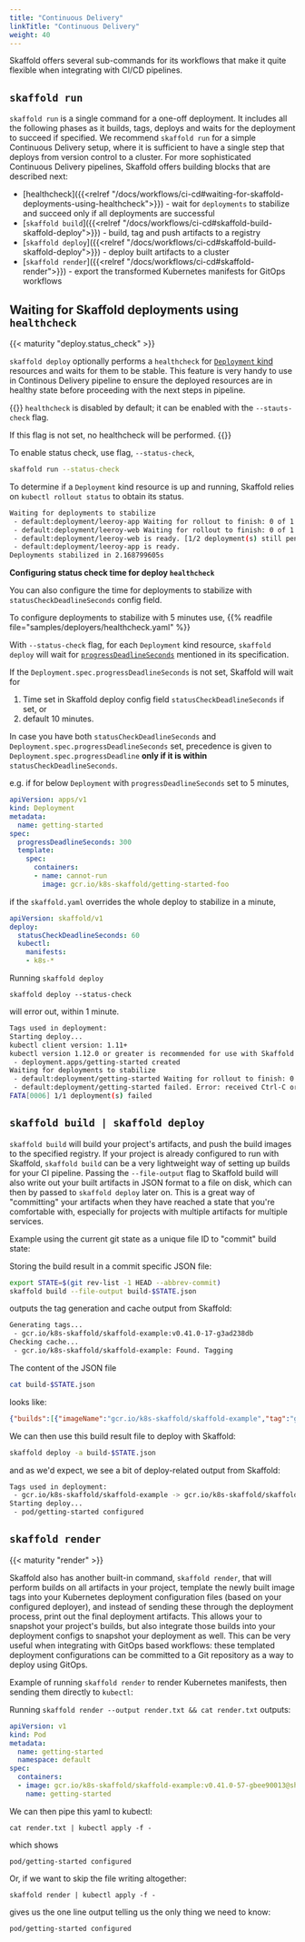 ```yaml
---
title: "Continuous Delivery"
linkTitle: "Continuous Delivery"
weight: 40
---
```


Skaffold offers several sub-commands for its workflows that make it quite flexible when integrating with CI/CD pipelines.


## `skaffold run`

`skaffold run` is a single command for a one-off deployment. It includes all the following phases as it builds, tags, deploys and waits for the deployment to succeed if specified.
We recommend `skaffold run` for a simple Continuous Delivery setup, where it is sufficient to have a single step that deploys from version control to a cluster.
For more sophisticated Continuous Delivery pipelines, Skaffold offers building blocks that are described next:

- [healthcheck]({{<relref "/docs/workflows/ci-cd#waiting-for-skaffold-deployments-using-healthcheck">}}) - 
wait for `deployments` to stabilize and succeed only if all deployments are successful
- [`skaffold build`]({{<relref "/docs/workflows/ci-cd#skaffold-build-skaffold-deploy">}}) - build, tag and push artifacts to a registry
- [`skaffold deploy`]({{<relref "/docs/workflows/ci-cd#skaffold-build-skaffold-deploy">}})  - deploy built artifacts to a cluster
- [`skaffold render`]({{<relref "/docs/workflows/ci-cd#skaffold-render">}})  - export the transformed Kubernetes manifests for GitOps workflows

## Waiting for Skaffold deployments using `healthcheck`
{{< maturity "deploy.status_check" >}}

`skaffold deploy` optionally performs a `healthcheck` for [`Deployment` kind](https://kubernetes.io/docs/concepts/workloads/controllers/deployment/) resources and waits for them to be stable.
This feature is very handy to use in Continous Delivery pipeline to ensure the deployed resources are
in healthy state before proceeding with the next steps in pipeline.

{{<alert title="Note">}}
`healthcheck` is disabled by default; it can be enabled with the `--stauts-check` flag.

If this flag is not set, no healthcheck will be performed.
{{</alert>}}

To enable status check, use flag, `--status-check`,
```bash
skaffold run --status-check
```

To determine if a `Deployment` kind resource is up and running, Skaffold relies on `kubectl rollout status` to obtain its status.

```bash
Waiting for deployments to stabilize
 - default:deployment/leeroy-app Waiting for rollout to finish: 0 of 1 updated replicas are available...
 - default:deployment/leeroy-web Waiting for rollout to finish: 0 of 1 updated replicas are available...
 - default:deployment/leeroy-web is ready. [1/2 deployment(s) still pending]
 - default:deployment/leeroy-app is ready.
Deployments stabilized in 2.168799605s
```

**Configuring status check time for deploy `healthcheck`**

You can also configure the time for deployments to stabilize with `statusCheckDeadlineSeconds` config field.

To configure deployments to stabilize with 5 minutes use,
{{% readfile file="samples/deployers/healthcheck.yaml" %}}

With `--status-check` flag, for each `Deployment` kind resource, `skaffold deploy` will wait for 
[`progressDeadlineSeconds`](https://kubernetes.io/docs/concepts/workloads/controllers/deployment/#progress-deadline-seconds)
mentioned in its specification.

If the `Deployment.spec.progressDeadlineSeconds` is not set, Skaffold will wait for

1. Time set in Skaffold deploy config field `statusCheckDeadlineSeconds` if set, or
2. default 10 minutes.

In case you have both `statusCheckDeadlineSeconds` and `Deployment.spec.progressDeadlineSeconds` set, precedence
is given to `Deployment.spec.progressDeadline` **only if it is within** `statusCheckDeadlineSeconds`.

e.g. if for below `Deployment` with `progressDeadlineSeconds` set to 5 minutes, 

```yaml
apiVersion: apps/v1
kind: Deployment
metadata:
  name: getting-started
spec:
  progressDeadlineSeconds: 300
  template:
    spec:
      containers:
      - name: cannot-run
        image: gcr.io/k8s-skaffold/getting-started-foo
```

if the `skaffold.yaml` overrides the whole deploy to stabilize in a minute, 

```yaml
apiVersion: skaffold/v1
deploy:
  statusCheckDeadlineSeconds: 60
  kubectl:
    manifests:
    - k8s-*
```

Running `skaffold deploy`

```code
skaffold deploy --status-check
```
will error out, within 1 minute.

```bash
Tags used in deployment:
Starting deploy...
kubectl client version: 1.11+
kubectl version 1.12.0 or greater is recommended for use with Skaffold
 - deployment.apps/getting-started created
Waiting for deployments to stabilize
 - default:deployment/getting-started Waiting for rollout to finish: 0 of 1 updated replicas are available...
 - default:deployment/getting-started failed. Error: received Ctrl-C or deployments could not stabilize within 1m: kubectl rollout status command interrupted.
FATA[0006] 1/1 deployment(s) failed
```

## `skaffold build | skaffold deploy`

`skaffold build` will build your project's artifacts, and push the build images to the specified registry. If your project is already configured to run with Skaffold, `skaffold build` can be a very lightweight way of setting up builds for your CI pipeline. Passing the `--file-output` flag to Skaffold build will also write out your built artifacts in JSON format to a file on disk, which can then by passed to `skaffold deploy` later on. This is a great way of "committing" your artifacts when they have reached a state that you're comfortable with, especially for projects with multiple artifacts for multiple services.

Example using the current git state as a unique file ID to "commit" build state:

Storing the build result in a commit specific JSON file:
```bash
export STATE=$(git rev-list -1 HEAD --abbrev-commit)
skaffold build --file-output build-$STATE.json
```
outputs the tag generation and cache output from Skaffold:
```bash 
Generating tags...
 - gcr.io/k8s-skaffold/skaffold-example:v0.41.0-17-g3ad238db
Checking cache...
 - gcr.io/k8s-skaffold/skaffold-example: Found. Tagging
```

The content of the JSON file
```bash 
cat build-$STATE.json
```
looks like: 
```json
{"builds":[{"imageName":"gcr.io/k8s-skaffold/skaffold-example","tag":"gcr.io/k8s-skaffold/skaffold-example:v0.41.0-17-g3ad238db@sha256:eeffb639f53368c4039b02a4d337bde44e3acc728b309a84353d4857ee95c369"}]}
```

We can then use this build result file to deploy with Skaffold:
```bash
skaffold deploy -a build-$STATE.json
```
and as we'd expect, we see a bit of deploy-related output from Skaffold:
```bash
Tags used in deployment:
 - gcr.io/k8s-skaffold/skaffold-example -> gcr.io/k8s-skaffold/skaffold-example:v0.41.0-17-g3ad238db@sha256:eeffb639f53368c4039b02a4d337bde44e3acc728b309a84353d4857ee95c369
Starting deploy...
 - pod/getting-started configured
```


## `skaffold render` 
{{< maturity "render" >}}

Skaffold also has another built-in command, `skaffold render`, that will perform builds on all artifacts in your project, template the newly built image tags into your Kubernetes deployment configuration files (based on your configured deployer), and instead of sending these through the deployment process, print out the final deployment artifacts. This allows your to snapshot your project's builds, but also integrate those builds into your deployment configs to snapshot your deployment as well. This can be very useful when integrating with GitOps based workflows: these templated deployment configurations can be committed to a Git repository as a way to deploy using GitOps.

Example of running `skaffold render` to render Kubernetes manifests, then sending them directly to `kubectl`:

Running `skaffold render --output render.txt && cat render.txt` outputs:
```yaml
apiVersion: v1
kind: Pod
metadata:
  name: getting-started
  namespace: default
spec:
  containers:
  - image: gcr.io/k8s-skaffold/skaffold-example:v0.41.0-57-gbee90013@sha256:eeffb639f53368c4039b02a4d337bde44e3acc728b309a84353d4857ee95c369
    name: getting-started
```

We can then pipe this yaml to kubectl:
```code
cat render.txt | kubectl apply -f -
```
which shows
```
pod/getting-started configured
```

Or, if we want to skip the file writing altogether:

```code
skaffold render | kubectl apply -f -
```

gives us the one line output telling us the only thing we need to know:
```code
pod/getting-started configured
```
